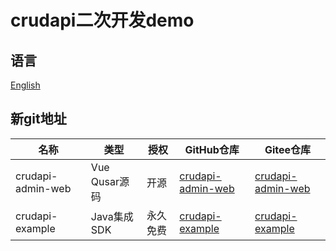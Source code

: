 # crudapi二次开发demo

## 语言
[English](README.md)

## 新git地址
名称 | 类型 | 授权 | GitHub仓库 | Gitee仓库
--- | --- | --- | --- | ---
crudapi-admin-web | Vue Qusar源码 | 开源 | [crudapi-admin-web](https://github.com/crudapi/crudapi-admin-web) | [crudapi-admin-web](https://gitee.com/crudapi/crudapi-admin-web)
crudapi-example| Java集成SDK | 永久免费 | [crudapi-example](https://github.com/crudapi/crudapi-example) | [crudapi-example](https://gitee.com/crudapi/crudapi-example)
